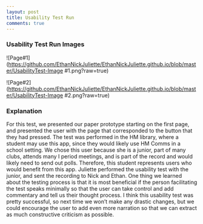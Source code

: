```yaml
---
layout: post
title: Usability Test Run
comments: true
---
```


### Usability Test Run Images

![Page#1](https://github.com/EthanNickJuliette/EthanNickJuliette.github.io/blob/master/UsabilityTest-Image #1.png?raw=true)

![Page#2](https://github.com/EthanNickJuliette/EthanNickJuliette.github.io/blob/master/UsabilityTest-Image #2.png?raw=true)

### Explanation

For this test, we presented our paper prototype starting on the first page, and presented the user with the page that corresponded to the button that they had 
pressed. The test was performed in the HM library, where a student may use this app, since they would likely use HM Comms in a school setting. We chose this user 
because she is a junior, part of many clubs, attends many I period meetings, and is part of the record and would likely need to send out polls. Therefore, this 
student represents users who would benefit from this app. Juliette performed the usability test with the junior, and sent the recording to Nick and Ethan. One 
thing we learned about the testing process is that it is most beneficial if the person facilitating the test speaks minimally so that the user can take control 
and add commentary and tell us their thought process. I think this usability test was pretty successful, so next time we won’t make any drastic changes, but we 
could encourage the user to add even more narration so that we can extract as much constructive criticism as possible.
